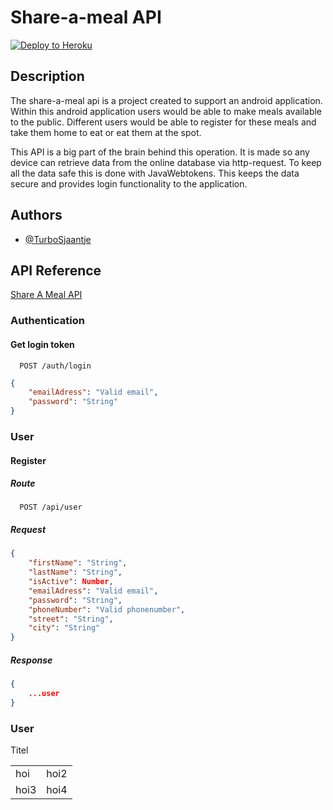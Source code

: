 # Share-a-meal API

[![Deploy to Heroku](https://github.com/TurboSjaantje/programmeren-4/actions/workflows/main.yml/badge.svg)](https://github.com/TurboSjaantje/programmeren-4/actions/workflows/main.yml)

## Description

The share-a-meal api is a project created to support an android application.
Within this android application users would be able to make meals available to the public.
Different users would be able to register for these meals and take them home to eat or eat them at the spot.

This API is a big part of the brain behind this operation.
It is made so any device can retrieve data from the online database via http-request. To keep all the data safe this is done with JavaWebtokens.
This keeps the data secure and provides login functionality to the application.

## Authors

-   [@TurboSjaantje](https://www.github.com/TurboSjaantje)

## API Reference

[Share A Meal API](https://test-applicatie.herokuapp.com/)

### Authentication

#### Get login token

```http
  POST /auth/login
```

```json
{
	"emailAdress": "Valid email",
	"password": "String"
}
```

### User

#### Register

##### Route
```http
  POST /api/user
```
##### Request
```json
{
	"firstName": "String",
	"lastName": "String",
	"isActive": Number,
	"emailAdress": "Valid email",
	"password": "String",
	"phoneNumber": "Valid phonenumber",
	"street": "String",
	"city": "String"
}
```
##### Response
```json
{
	...user
}
```

### User

<table>
    <tr>
	<p>Titel</p>
        <td>
            hoi
        </td>
        <td>
            hoi2
        </td>
    </tr>
    <tr>
        <td>
            hoi3
        </td>
        <td>
            hoi4
        </td>
    </tr>
</table>

